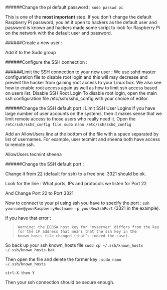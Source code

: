 ######Change the pi default password :
`sudo passwd pi`

This is one of the **most important** step.
If you don't change the default Raspberry Pi password, you let it open to hackers as the default user and password is known and hackers made some script to look for Raspberry Pi on the network with the default user and password.

######Create a new user :

Add it to the Sudo group

######Configure the SSH connection :



######Limit the SSH connection to your new user :
We use sshd master configuration file to disable root login and this will may decrease and prevent the hacker from gaining root access to your Linux box. We also see how to enable root access again as well as how to limit ssh access based on users list.
Disable SSH Root Login
To disable root login, open the main ssh configuration file /etc/ssh/sshd_config with your choice of editor.

######Change the SSH default port : 
Limit SSH User Logins
If you have large number of user accounts on the systems, then it makes sense that we limit remote access to those users who really need it. Open the `/etc/ssh/sshd_config file`.
`sudo nano /etc/ssh/sshd_config`

Add an AllowUsers line at the bottom of the file with a space separated by list of usernames. For example, user tecmint and sheena both have access to remote ssh.

AllowUsers tecmint sheena

######Change the SSH default port :

Change it from 22 (default for ssh) to a free one. 3321 should be ok.

Look for the line : 
What ports, IPs and protocols we listen for
Port 22

And Change Port 22 to Port 3321

Now to connect to your pi using ssh you have to specify the port :
`ssh yourname@yourRaspberryHostname -p yourNewSshPort` (3321 in the example).

If you have that error : 
>`Warning: the ECDSA host key for 'myserver' differs from the key for the IP address
that means that the ssh key in the known_hosts file changed (that’s indeed the case).`

So back up your ssh known_hosts file
`sudo cp ~/.ssh/known_hosts ~/.ssh/known_hosts.bak`

Then open the file and delete the former key :
`sudo nano ~/.ssh/known_hosts`

`ctrl-X then Y`

Then your ssh connection should be secure enough. 